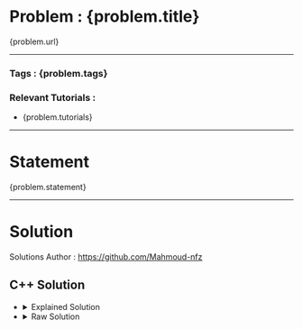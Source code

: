 # Problem : {problem.title}

{problem.url}

---

### Tags : **{problem.tags}**

### Relevant Tutorials :

* {problem.tutorials}

---

# Statement

{problem.statement}

---

# Solution 

Solutions Author : https://github.com/Mahmoud-nfz

## C++ Solution

<ul>
<li>

<details>
    <summary>Explained Solution</summary>

```cpp
{problem.solutions.cpp.explained}
```
</details>
</li>

<li>
<details>
    <summary>Raw Solution</summary>

```cpp
{problem.solutions.cpp.raw}
```
</details>
</li>
</ul>
